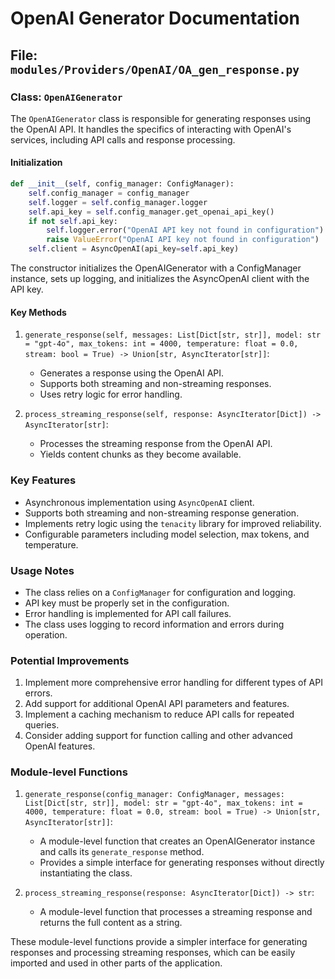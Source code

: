 # OpenAI Generator Documentation

## File: `modules/Providers/OpenAI/OA_gen_response.py`

### Class: `OpenAIGenerator`

The `OpenAIGenerator` class is responsible for generating responses using the OpenAI API. It handles the specifics of interacting with OpenAI's services, including API calls and response processing.

#### Initialization

```python
def __init__(self, config_manager: ConfigManager):
    self.config_manager = config_manager
    self.logger = self.config_manager.logger  
    self.api_key = self.config_manager.get_openai_api_key()
    if not self.api_key:
        self.logger.error("OpenAI API key not found in configuration")
        raise ValueError("OpenAI API key not found in configuration")
    self.client = AsyncOpenAI(api_key=self.api_key)
```

The constructor initializes the OpenAIGenerator with a ConfigManager instance, sets up logging, and initializes the AsyncOpenAI client with the API key.

#### Key Methods

1. `generate_response(self, messages: List[Dict[str, str]], model: str = "gpt-4o", max_tokens: int = 4000, temperature: float = 0.0, stream: bool = True) -> Union[str, AsyncIterator[str]]`:
   - Generates a response using the OpenAI API.
   - Supports both streaming and non-streaming responses.
   - Uses retry logic for error handling.

2. `process_streaming_response(self, response: AsyncIterator[Dict]) -> AsyncIterator[str]`:
   - Processes the streaming response from the OpenAI API.
   - Yields content chunks as they become available.

### Key Features

- Asynchronous implementation using `AsyncOpenAI` client.
- Supports both streaming and non-streaming response generation.
- Implements retry logic using the `tenacity` library for improved reliability.
- Configurable parameters including model selection, max tokens, and temperature.

### Usage Notes

- The class relies on a `ConfigManager` for configuration and logging.
- API key must be properly set in the configuration.
- Error handling is implemented for API call failures.
- The class uses logging to record information and errors during operation.

### Potential Improvements

1. Implement more comprehensive error handling for different types of API errors.
2. Add support for additional OpenAI API parameters and features.
3. Implement a caching mechanism to reduce API calls for repeated queries.
4. Consider adding support for function calling and other advanced OpenAI features.

### Module-level Functions

1. `generate_response(config_manager: ConfigManager, messages: List[Dict[str, str]], model: str = "gpt-4o", max_tokens: int = 4000, temperature: float = 0.0, stream: bool = True) -> Union[str, AsyncIterator[str]]`:
   - A module-level function that creates an OpenAIGenerator instance and calls its `generate_response` method.
   - Provides a simple interface for generating responses without directly instantiating the class.

2. `process_streaming_response(response: AsyncIterator[Dict]) -> str`:
   - A module-level function that processes a streaming response and returns the full content as a string.

These module-level functions provide a simpler interface for generating responses and processing streaming responses, which can be easily imported and used in other parts of the application.